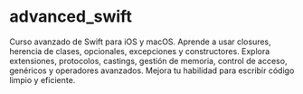 # advanced_swift
Curso avanzado de Swift para iOS y macOS. Aprende a usar closures, herencia de clases, opcionales, excepciones y constructores. Explora extensiones, protocolos, castings, gestión de memoria, control de acceso, genéricos y operadores avanzados. Mejora tu habilidad para escribir código limpio y eficiente.
